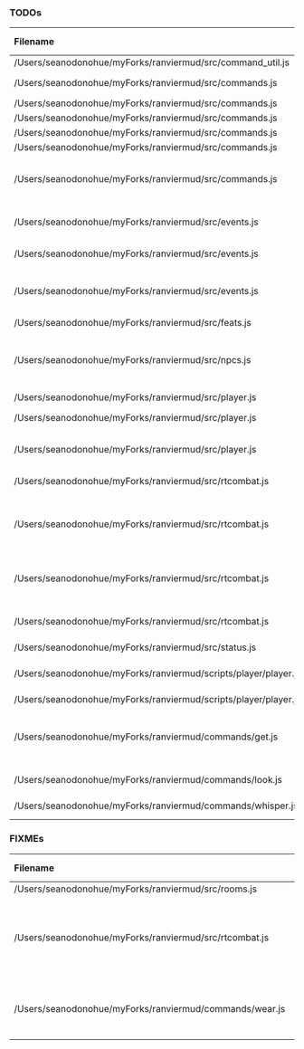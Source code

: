 ### TODOs
| Filename | line # | TODO
|:------|:------:|:------
| /Users/seanodonohue/myForks/ranviermud/src/command_util.js | 6 | findItemInEquipment
| /Users/seanodonohue/myForks/ranviermud/src/commands.js | 34 | Extract into individual files.
| /Users/seanodonohue/myForks/ranviermud/src/commands.js | 49 | boostAttr
| /Users/seanodonohue/myForks/ranviermud/src/commands.js | 50 | addFeat
| /Users/seanodonohue/myForks/ranviermud/src/commands.js | 51 | teleport
| /Users/seanodonohue/myForks/ranviermud/src/commands.js | 52 | invis
| /Users/seanodonohue/myForks/ranviermud/src/commands.js | 102 | Do the same way as above once you extract the admin commands.
| /Users/seanodonohue/myForks/ranviermud/src/events.js | 222 | Consider saving player here as well, and stuff.
| /Users/seanodonohue/myForks/ranviermud/src/events.js | 228 | Have load in player file?
| /Users/seanodonohue/myForks/ranviermud/src/events.js | 341 | Refactor as to not rely on negative conditionals as much?
| /Users/seanodonohue/myForks/ranviermud/src/feats.js | 114 | Cooldown?
| /Users/seanodonohue/myForks/ranviermud/src/npcs.js | 197 | Have spawn inventory but also add same inv functionality as player
| /Users/seanodonohue/myForks/ranviermud/src/player.js | 53 | Generated descs.
| /Users/seanodonohue/myForks/ranviermud/src/player.js | 237 | Consider using Random.roll instead.
| /Users/seanodonohue/myForks/ranviermud/src/player.js | 453 | Probably a better way to do this than toLowerCase.
| /Users/seanodonohue/myForks/ranviermud/src/rtcombat.js | 3 | Add strings for sanity damage
| /Users/seanodonohue/myForks/ranviermud/src/rtcombat.js | 4 | Enhance for co-op, allow for setInCombat of NPC with multiple players.
| /Users/seanodonohue/myForks/ranviermud/src/rtcombat.js | 253 | consider doing sanity damage to all other players in the room.
| /Users/seanodonohue/myForks/ranviermud/src/rtcombat.js | 277 | More candidates for utilification, I suppose.
| /Users/seanodonohue/myForks/ranviermud/src/status.js | 2 | Dry this up more.
| /Users/seanodonohue/myForks/ranviermud/scripts/player/player.js | 10 | Do regenHealth, regenSanity, and regenActions
| /Users/seanodonohue/myForks/ranviermud/scripts/player/player.js | 89 | Permadeath, add it.
| /Users/seanodonohue/myForks/ranviermud/commands/get.js | 60 | Change to calculate based on character's strength and pack size vs. item weight/size.
| /Users/seanodonohue/myForks/ranviermud/commands/look.js | 72 | Improve based on player stats/skills?
| /Users/seanodonohue/myForks/ranviermud/commands/whisper.js | 2 | Refactor to be a channel.

### FIXMEs
| Filename | line # | FIXME
|:------|:------:|:------
| /Users/seanodonohue/myForks/ranviermud/src/rooms.js | 214 | 
| /Users/seanodonohue/myForks/ranviermud/src/rtcombat.js | 5 | For the love of all that is unholy, refactor this:
| /Users/seanodonohue/myForks/ranviermud/commands/wear.js | 69 | Add wear scripts to items.